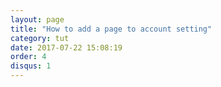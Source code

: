 ```yaml
---
layout: page
title: "How to add a page to account setting"
category: tut
date: 2017-07-22 15:08:19
order: 4
disqus: 1
---
```

